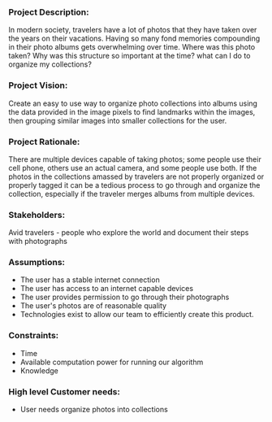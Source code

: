 ### Project Description: 
In modern society, travelers have a lot of photos that they have taken over the years on their vacations. Having so many fond memories compounding in their photo albums gets overwhelming over time. Where was this photo taken? Why was this structure so important at the time? what can I do to organize my collections?

### Project Vision: 
Create an easy to use way to organize photo collections into albums using the data provided in the image pixels to find landmarks within the images, then grouping similar images into smaller collections for the user.

### Project Rationale: 
There are multiple devices capable of taking photos; some people use their cell phone, others use an actual camera, and some people use both. If the photos in the collections amassed by travelers are not properly organized or properly tagged it can be a tedious process to go through and organize the collection, especially if the traveler merges albums from multiple devices.

### Stakeholders: 
Avid travelers - people who explore the world and document their steps with photographs

### Assumptions:
- The user has a stable internet connection
- The user has access to an internet capable devices
- The user provides permission to go through their photographs
- The user's photos are of reasonable quality
- Technologies exist to allow our team to efficiently create this product.

### Constraints:
- Time
- Available computation power for running our algorithm
- Knowledge

### High level Customer needs: 
 - User needs organize photos into collections
